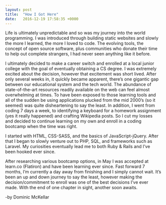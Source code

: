 ```yaml
---
layout: post
title:  "How I Got Here"
date:   2016-12-19 17:58:35 +0000
---
```



Life is ultimately unpredictable and so was my journey into the world programming. I was introduced through building static websites and slowly the more I learned, the more I loved to code. The evolving tools, the concept of open source software, plus communities who donate their time to help out complete strangers, I had never seen anything like it before.

I ultimately decided to make a career switch and enrolled at a local junior college with the goal of eventually obtaining a CS degree. I was extremely excited about the decision, however that excitement was short lived.  After only several weeks in, it quickly became apparent, there’s one gigantic gap between our educational system and the tech world. The abundance of state-of-the-art resources readily available on the web can feel almost overwhelming at times. To have been exposed to those learning tools and all of the sudden be using applications plucked from the mid 2000’s (so it seemed) was quite disheartening to say the least. In addition, I went from coding 7 days a week, to identifying a keyboard for a homework assignment (yes it really happened) and crafting Wikipedia posts. So I cut my losses and decided to continue learning on my own and enroll in a coding bootcamp when the time was right.

I started with HTML, CSS-SASS, and the basics of JavaScript-jQuery.  After that I began to slowly venture out to PHP, SQL, and frameworks such as Laravel.  My curiosities eventually lead me to both Ruby & Rails and I’ve been hooked ever since.

After researching various bootcamp options, in May I was accepted at learn.co (Flatiron) and have been learning ever since. Fast forward 7 months, I’m currently a day away from finishing and I simply cannot wait.  It’s been an up and down journey to say the least, however making the decision/commitment to enroll was one of the best decisions I’ve ever made.  With the end of one chapter in sight, another soon awaits.

-by Dominic McKellar

